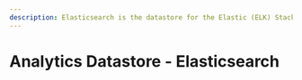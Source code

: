 ```yaml
---
description: Elasticsearch is the datastore for the Elastic (ELK) Stack.
---
```


# Analytics Datastore - Elasticsearch

